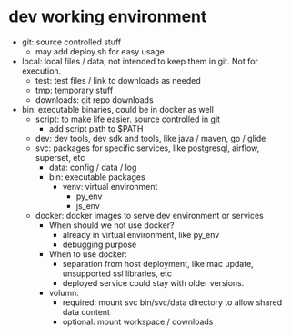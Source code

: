 # dev working environment
* git: source controlled stuff
    * may add deploy.sh for easy usage
* local: local files / data, not intended to keep them in git. Not for execution.
    * test: test files / link to downloads as needed
    * tmp: temporary stuff
    * downloads: git repo downloads
* bin: executable binaries, could be in docker as well
    * script: to make life easier. source controlled in git
        * add script path to $PATH
    * dev: dev tools, dev sdk and tools, like java / maven, go / glide
    * svc: packages for specific services, like postgresql, airflow, superset, etc
        * data: config / data / log
        * bin: executable packages
            * venv: virtual environment
                * py_env
                * js_env
    * docker: docker images to serve dev environment or services
        * When should we not use docker?
            * already in virtual environment, like py_env
            * debugging purpose
        * When to use docker:
            * separation from host deployment, like mac update, unsupported ssl libraries, etc
            * deployed service could stay with older versions.
        * volumn:
            * required: mount svc bin/svc/data directory to allow shared data content
            * optional: mount workspace / downloads
